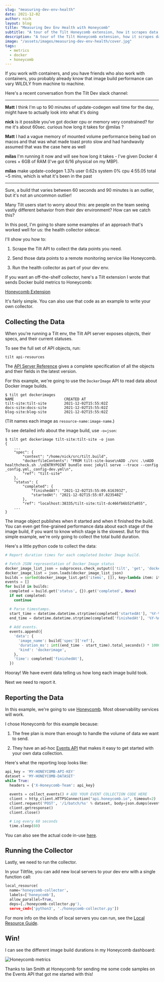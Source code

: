 ```yaml
---
slug: "measuring-dev-env-health"
date: 2021-12-02
author: nick
layout: blog
title: "Measuring Dev Env Health with Honeycomb"
subtitle: "A tour of the Tilt Honeycomb extension, how it scrapes data, and how you can collect your own metrics"
description: "A tour of the Tilt Honeycomb extension, how it scrapes data, and how you can collect your own metrics"
image: "/assets/images/measuring-dev-env-health/cover.jpg"
tags:
  - metrics
  - docker
  - honeycomb
---
```


If you work with containers, and you have friends who also work with containers,
you probably already know that image build performance can vary WILDLY from
machine to machine.

Here's a recent conversation from the Tilt Dev slack channel:

---

**Matt**
I think I'm up to 90 minutes of update-codegen wall time for the day, might have to actually look into what it's doing

**nick**
is it possible you've got docker cpu or memory very constrained? for me it's about 60sec. curious how long it takes for @milas ?

**Matt**
I had a vague memory of mounted volume performance being bad on macos and that was what made toast proto slow and had handwavily assumed that was the case here as well

**milas**
I'm running it now and will see how long it takes - I've given Docker 4 cores + 6GB of RAM (I've got 6/16 physical on my MBP).

**milas**
make update-codegen  1.37s user 0.62s system 0% cpu 4:55.05 total
~5 mins, which is what it's been in the past

---

Sure, a build that varies between 60 seconds and 90 minutes is an outlier, but
it's not an uncommon outlier!

Many Tilt users start to worry about this: are people on the team seeing vastly
different behavior from their dev environment? How can we catch this?

In this post, I'm going to share some examples of an approach that's worked well
for us: the health collector sidecar.

I'll show you how to:

1. Scrape the Tilt API to collect the data points you need.

2. Send those data points to a remote monitoring service like Honeycomb.

3. Run the health collector as part of your dev env.

If you want an off-the-shelf collector, here's a Tilt extension I wrote that
sends Docker build metrics to Honeycomb:

[Honeycomb Extension](https://github.com/tilt-dev/tilt-extensions/pull/302)

It's fairly simple. You can also use that code as an example to write your own
collector.

## Collecting the Data

When you're running a Tilt env, the Tilt API server exposes
objects, their specs, and their current statuses.

To see the full set of API objects, run:

```shell
tilt api-resources
```

The [API Server Reference](https://api.tilt.dev/) gives a complete specification
of all the objects and their fields in the latest version.

For this example, we're going to use the `DockerImage` API to read data
about Docker image builds.

```shell
$ tilt get dockerimages
NAME                       CREATED AT
tilt-site:tilt-site        2021-12-02T15:55:02Z
docs-site:docs-site        2021-12-02T15:55:02Z
blog-site:blog-site        2021-12-02T15:55:02Z
```

(Tilt names each image as `resource-name:image-name`.)

To see detailed info about the image build, use `-o=json`:

```
$ tilt get dockerimage tilt-site:tilt-site -o json
{
    ...
    "spec": {
        "context": "/home/nick/src/tilt.build",
        "dockerfileContents": "FROM tilt-site-base\nADD ./src .\nADD healthcheck.sh .\nENTRYPOINT bundle exec jekyll serve --trace --config _config.yml,_config-dev.yml\n",
        "ref": "tilt-site"
    },
    "status": {
        "completed": {
            "finishedAt": "2021-12-02T15:55:09.616393Z",
            "startedAt": "2021-12-02T15:55:07.823548Z"
        },
        "ref": "localhost:38335/tilt-site:tilt-dc466fb6b52fa055",
    ...
}
```

The image object publishes when it started and when it finished the build.  You
can even get fine-grained performance data about each stage of the image build,
if you want to know which stage is the slowest.  But for this simple example,
we're only going to collect the total build duration.

Here's a little python code to collect the data:

```python
# Report duration times for each completed Docker Image build.

# Fetch JSON representation of Docker Image status
docker_image_list_json = subprocess.check_output(['tilt', 'get', 'dockerimage', '-o=json'])
docker_image_list = json.loads(docker_image_list_json)
builds = sorted(docker_image_list.get('items', []), key=lambda item: item['metadata']['name'])
events = []
for build in builds:
  completed = build.get('status', {}).get('completed', None)
  if not completed:
    continue

  # Parse timestamps.
  start_time = datetime.datetime.strptime(completed['startedAt'], '%Y-%m-%dT%H:%M:%S.%fZ').replace(tzinfo=datetime.timezone.utc)
  end_time = datetime.datetime.strptime(completed['finishedAt'], '%Y-%m-%dT%H:%M:%S.%fZ').replace(tzinfo=datetime.timezone.utc)
  
  # Add events.
  events.append({
    'data': {
      'image_name': build['spec']['ref'],
      'duration_ms': int((end_time - start_time).total_seconds() * 1000),
      'kind': 'dockerimage',
    },
    'time': completed['finishedAt'],
  })
```

Hooray! We have event data telling us how long each image build took.

Next we need to report it.

## Reporting the Data

In this example, we're going to use [Honeycomb](https://honeycomb.io). Most observability services will work. 

I chose Honeycomb for this example because:

1) The free plan is more than enough to handle the volume of data we want to send.

2) They have an ad-hoc [Events API](https://docs.honeycomb.io/api/events/) that
   makes it easy to get started with your own data collection.

Here's what the reporting loop looks like:

```python
api_key = 'MY-HONEYCOMB-API-KEY'
dataset = 'MY-HONEYCOMB-DATASET'
while True:
  headers = {'X-Honeycomb-Team': api_key}
  
  events = collect_events() # ADD YOUR EVENT COLLECTION CODE HERE
  client = http_client.HTTPSConnection("api.honeycomb.io", timeout=2)
  client.request('POST', '/1/batch/%s' % dataset, body=json.dumps(events), headers=headers)
  client.getresponse()
  client.close()

  # Log every 60 seconds
  time.sleep(60)
```

You can also see the actual code in-use
[here](https://github.com/tilt-dev/tilt-extensions/pull/302/files#diff-7d04212e0d98a06f478ec5b12fe2f34b8d9eb10c8fd04c34b353bcd7a36c4da6).

## Running the Collector

Lastly, we need to run the collector.

In your Tiltfile, you can add new local servers to your dev env with a single function call:

```python
local_resource(
  name='honeycomb-collector',
  labels=['honeycomb'],
  allow_parallel=True,
  deps=[./honeycomb-collector.py'),
  serve_cmd=['python3', './honeycomb-collector.py'])
```

For more info on the kinds of local servers you can run, see the [Local Resource
Guide](https://docs.tilt.dev/local_resource.html#serve_cmd).

## Win!

I can see the different image build durations in my Honeycomb dashboard:

![Honeycomb metrics](/assets/images/measuring-dev-env-health/honeycomb.jpg)

Thanks to Ian Smith at Honeycomb for sending me some code samples on the Events API that got me started with this!

